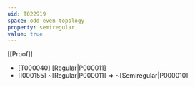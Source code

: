 ```yaml
---
uid: T022919
space: odd-even-topology
property: semiregular
value: true
---
```

[[Proof]]

* [T000040] [Regular|P000011]
* [I000155] ~[Regular|P000011] => ~[Semiregular|P000010]

